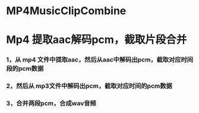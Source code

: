 # MP4MusicClipCombine
# Mp4 提取aac解码pcm，截取片段合并
### 1，从 mp4 文件中提取aac，然后从aac中解码出pcm，截取对应时间段的pcm数据
### 2，然后从 mp3文件中解码出pcm，截取对应时间的pcm数据
### 3，合并两段pcm，合成wav音频
